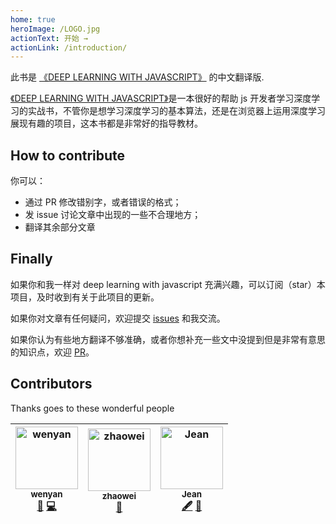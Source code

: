 ```yaml
---
home: true
heroImage: /LOGO.jpg
actionText: 开始 →
actionLink: /introduction/
---
```


此书是 [《DEEP LEARNING WITH JAVASCRIPT》](https://livebook.manning.com/book/deep-learning-with-javascript/welcome/v-8/) 的中文翻译版.

[《DEEP LEARNING WITH JAVASCRIPT》](https://livebook.manning.com/book/deep-learning-with-javascript/welcome/v-8/)是一本很好的帮助 js 开发者学习深度学习的实战书，不管你是想学习深度学习的基本算法，还是在浏览器上运用深度学习展现有趣的项目，这本书都是非常好的指导教材。

## How to contribute

你可以：

- 通过 PR 修改错别字，或者错误的格式；
- 发 issue 讨论文章中出现的一些不合理地方；
- 翻译其余部分文章

## Finally

如果你和我一样对 deep learning with javascript 充满兴趣，可以订阅（star）本项目，及时收到有关于此项目的更新。

如果你对文章有任何疑问，欢迎提交 [issues](https://github.com/Wendydesigner/DLwithjs---chinese/issues) 和我交流。

如果你认为有些地方翻译不够准确，或者你想补充一些文中没提到但是非常有意思的知识点，欢迎 [PR](https://github.com/Wendydesigner/DLwithjs---chinese/pulls)。

## Contributors

Thanks goes to these wonderful people

<!-- ALL-CONTRIBUTORS-LIST:START - Do not remove or modify this section -->
<!-- prettier-ignore -->
| [<img src="https://avatars3.githubusercontent.com/u/32283997?s=460&v=4" width="100px;" alt="wenyan"/><br /><sub><b>wenyan</b></sub>](https://github.com/Wendydesigner)<br />[📖](https://github.com/Wendydesigner/deep-learning-with-javascript-in-chinese/commits?author=Wendydesigner "Documentation") [💻](https://github.com/Wendydesigner/deep-learning-with-javascript-in-chinese/commits?author=Wendydesigner "Code") | [<img src="https://avatars2.githubusercontent.com/u/18010840?s=460&v=4" width="100px;" alt="zhaowei"/><br /><sub><b>zhaowei</b></sub>](https://github.com/zhaowei555)<br />[📖](https://github.com/Wendydesigner/deep-learning-with-javascript-in-chinese/commits?author=zhaowei555 "Documentation") | [<img src="https://avatars.githubusercontent.com/u/48508952?v=4" width="100px;" alt="Jean"/><br /><sub><b>Jean</b></sub>](https://github.com/jean-zhou)<br />[🖋](#content-jean-zhou "Content") [📖](https://github.com/Wendydesigner/deep-learning-with-javascript-in-chinese/commits?author=jean-zhou "Documentation") |
| :---: | :---: | :---: |

<!-- ALL-CONTRIBUTORS-LIST:END -->
